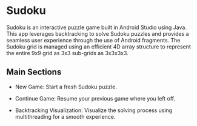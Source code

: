 # Sudoku

Sudoku is an interactive puzzle game built in Android Studio using Java. This app leverages backtracking to solve Sudoku puzzles and provides a seamless user experience through the use of Android fragments. The Sudoku grid is managed using an efficient 4D array structure to represent the entire 9x9 grid as 3x3 sub-grids as 3x3x3x3.

## Main Sections

- New Game: Start a fresh Sudoku puzzle.

- Continue Game: Resume your previous game where you left off.

- Backtracking Visualization: Visualize the solving process using multithreading for a smooth experience.

